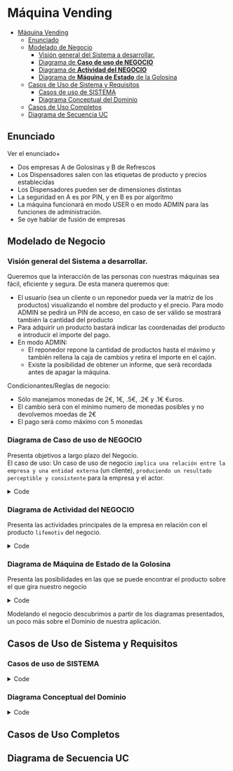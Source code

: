 # Máquina Vending
<!--
Nomenclatura PlantUML
https://crashedmind.github.io/PlantUMLHitchhikersGuide/index.html

VSCODE settings.json
PlantUML Server:
https://www.plantuml.com/plantuml
-->
- [Máquina Vending](#máquina-vending)
  - [Enunciado](#enunciado)
  - [Modelado de Negocio](#modelado-de-negocio)
    - [Visión general del Sistema a desarrollar.](#visión-general-del-sistema-a-desarrollar)
    - [Diagrama de **Caso de uso de NEGOCIO**](#diagrama-de-caso-de-uso-de-negocio)
    - [Diagrama de **Actividad del NEGOCIO**](#diagrama-de-actividad-del-negocio)
    - [Diagrama de **Máquina de Estado** de la Golosina](#diagrama-de-máquina-de-estado-de-la-golosina)
  - [Casos de Uso de Sistema y Requisitos](#casos-de-uso-de-sistema-y-requisitos)
    - [Casos de uso de SISTEMA](#casos-de-uso-de-sistema)
    - [Diagrama Conceptual del Dominio](#diagrama-conceptual-del-dominio)
  - [Casos de Uso Completos](#casos-de-uso-completos)
  - [Diagrama de Secuencia UC](#diagrama-de-secuencia-uc)
  
## Enunciado

Ver el enunciado+

- Dos empresas A de Golosinas y B de Refrescos
- Los Dispensadores salen con las etiquetas de producto y precios establecidas
- Los Dispensadores pueden ser de dimensiones distintas
- La seguridad en A es por PIN, y en B es por algoritmo
- La máquina funcionará en modo USER o en modo ADMIN para las funciones de administración.
- Se oye hablar de fusión de empresas

## Modelado de Negocio

### Visión general del Sistema a desarrollar.

Queremos que la interacción de las personas con nuestras máquinas sea fácil, eficiente y segura. De esta manera queremos que:
- El usuario (sea un cliente o un reponedor pueda ver la matriz de los productos) visualizando el nombre del producto y el precio. Para modo ADMIN se pedirá un PIN de acceso, en caso de ser válido se mostrará también la cantidad del producto
- Para adquirir un producto bastará indicar las coordenadas del producto e introducir el importe del pago.
- En modo ADMIN: 
  - El reponedor repone la cantidad de productos hasta el máximo y también rellena la caja de cambios y retira el importe en el cajón.
  - Existe la posibilidad de obtener un informe, que será recordada antes de apagar la máquina.

Condicionantes/Reglas de negocio:
- Sólo manejamos monedas de 2€, 1€, .5€, .2€ y .1€ €uros.
- El cambio será con el mínimo numero de monedas posibles y no devolvemos moedas de 2€
- El pago será como máximo con 5 monedas

### Diagrama de **Caso de uso de NEGOCIO**

Presenta objetivos a largo plazo del Negocio.   
El caso de uso:
Un caso de uso de negocio `implica una relación entre la empresa y una entidad externa` (un cliente), `produciendo un resultado perceptible y consistente` para la empresa y el actor.

<img src="http://www.plantuml.com/plantuml/proxy?src=https://raw.githubusercontent.com/srlopez/RUP/master/ejemplos/maquina_vending.md&idx=0" alt=""/>

<details><summary>Code</summary>

```plantuml
@startuml
title == Máquina Vending ==\nModelado de Dominio
left to right direction
:Cliente:/ as cli
:Proveedor:/ as pro
:Administrador\nprincipal:/ as jefe <<worker>>
:Reponedor:/ as repo <<worker>>
(Comprar Golosinas)/ as comprar
rectangle Límite_de_Automatización:_La_Máquina {
  (Vender Golosinas)/ as vender
  (Reponer Golosinas)/ as reponer
}
cli -- vender
repo -- reponer
pro -- comprar
comprar -- jefe
@enduml
```
</details>

### Diagrama de **Actividad del NEGOCIO**

Presenta las actividades principales de la empresa en relación con el producto `lifemotiv` del negocio.

<img src="http://www.plantuml.com/plantuml/proxy?src=https://raw.githubusercontent.com/srlopez/RUP/master/ejemplos/maquina_vending.md&idx=1" alt=""/>


<details><summary>Code</summary>

```plantuml
@startuml
title == Máquina Vending ==\nDiagrama de Actividad
|Proveedor|
|Administrador|
|Reponedor|
|Cliente|
|Administrador|
start
:Encargar golosinas;
|Proveedor|
:Enviar golosinas;
|Reponedor|
:Recibir golosinas;
:Reponer golosinas;
|Cliente|
:Comprar golosinas;
stop
@enduml
```
</details>


### Diagrama de **Máquina de Estado** de la Golosina

Presenta las posibilidades en las que se puede encontrar el producto sobre el que gira nuestro negocio

<img src="http://www.plantuml.com/plantuml/proxy?src=https://raw.githubusercontent.com/srlopez/RUP/master/ejemplos/maquina_vending.md&idx=2" alt=""/>


<details><summary>Code</summary>

```plantuml
@startuml
title == Máquina Vending ==\nMáquina de Estado Golosina
skinparam state {
    ' StartColor PaleGreen
    ' EndColor Red
    BackgroundColor White
    ' BackgroundColor<<Junction>> GreenYellow  
    BorderColor Gray
    ' FontName Consolas
}
left to right direction
[*] -d-> Registrado
Registrado --> Encargado : Pedido
Encargado --> EnStock : Recibido 
EnStock -r-> EnMaquina : Reparto
state EnMaquina {    
  top to bottom direction
  [*] --> Disponible    
  Disponible --> Agotado : [OK]
  Agotado --> Disponible
  Agotado --> [*]
}

EnStock : Esperamos alerta de máquina
Registrado : Producto en nuestro sistema
Encargado: Pedido realizado
Disponible: Cantidad>0
Agotado: Cantidad=0
@enduml
```
</details>

Modelando el negocio descubrimos a partir de los diagramas presentados, un poco más sobre el Dominio de nuestra aplicación.


## Casos de Uso de Sistema y Requisitos

### Casos de uso de SISTEMA

<img src="http://www.plantuml.com/plantuml/proxy?src=https://raw.githubusercontent.com/srlopez/RUP/master/ejemplos/maquina_vending.md&idx=3" alt=""/>

<details><summary>Code</summary>

```plantuml
@startuml
title == Máquina Vending ==\n<i>Casos de uso</i>
'  skinparam handwritten true
skinparam usecase {
  BackgroundColor White
  BorderColor DarkSlateGray
  ArrowColor Grey
}
skinparam actor {
  BackgroundColor White
  BorderColor DarkSlateGray
  ArrowColor Grey
}


left to right direction
:User: as cli
:Reponedor: as repo <<worker>>
rectangle ADMIN\nMode as admin {
  (Reponer\nGolosinas\n<b>UC3</b>) as reponer 
  (Informe\n<b>UC4</b>) as infor <<report>>
  (Apagar\nmáquina\n<b>UC5</b>) as off
  rectangle USER\nMode {
    (Ver\nDispensador\n<b>UC1</b>) as ver 
    (Comprar\nGolosinas\n<b>UC2</b>) as vender 
  }
}
note "- Pago de máximo 5 monedas\n- Cambio sin monedas de 2€\n- Se admite monedas de 2€, 1€, .5€, .2€ y .1€"  as N1  #white
note "Se aplica el sistema de\nSeguridad"  as N2  #white 

repo -l-|> cli
cli -- vender
cli -- ver
repo -- reponer
repo -- off
repo -- infor

admin -- N2
vender -- N1


vender .r.> ver: include
off .r.> infor: extends
@enduml
```
</details>

### Diagrama Conceptual del Dominio

<img src="http://www.plantuml.com/plantuml/proxy?src=https://raw.githubusercontent.com/srlopez/RUP/master/ejemplos/maquina_vending.md&idx=4" alt=""/>

<details><summary>Code</summary>

```plantuml
@startuml
' left to right direction
title == Máquina Vending ==\n<i>Modelo Conceptual</i>
skinparam class {
  skinparam monochrome true
  skinparam shadowing false
  BackgroundColor White
  BorderColor Gray
  ' FontName Consolas
  ArrowColor Gray
}
scale 1
legend center
    <b>Maquina de Vending</b>
endlegend
hide  circle

Maquina .. Dispensador 
Maquina .. ControladorDePagos
Maquina .. Seguridad
Dispensador .. Producto
Producto .. Refresco
Producto .. Golosina 
class  Efectivo

@enduml
```
</details>

## Casos de Uso Completos

## Diagrama de Secuencia UC
